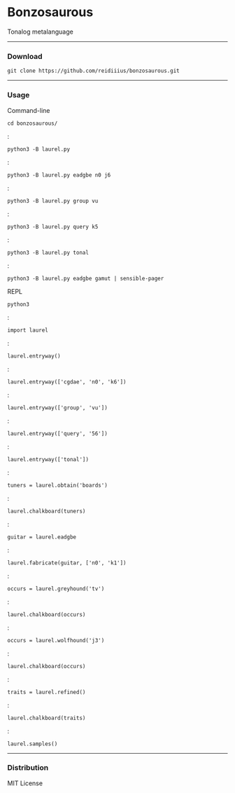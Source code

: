 # Bonzosaurous
Tonalog metalanguage

---

### Download

    git clone https://github.com/reidiiius/bonzosaurous.git

---

### Usage
Command-line

    cd bonzosaurous/

:

    python3 -B laurel.py

:

    python3 -B laurel.py eadgbe n0 j6

:

    python3 -B laurel.py group vu

:

    python3 -B laurel.py query k5

:

    python3 -B laurel.py tonal

:

    python3 -B laurel.py eadgbe gamut | sensible-pager

REPL

    python3

:

    import laurel

:

    laurel.entryway()

:

    laurel.entryway(['cgdae', 'n0', 'k6'])

:

    laurel.entryway(['group', 'vu'])

:

    laurel.entryway(['query', '56'])

:

    laurel.entryway(['tonal'])

:

    tuners = laurel.obtain('boards')

:

    laurel.chalkboard(tuners)

:

    guitar = laurel.eadgbe

:

    laurel.fabricate(guitar, ['n0', 'k1'])

:

    occurs = laurel.greyhound('tv')

:

    laurel.chalkboard(occurs)

:

    occurs = laurel.wolfhound('j3')

:

    laurel.chalkboard(occurs)

:

    traits = laurel.refined()

:

    laurel.chalkboard(traits)

:

    laurel.samples()

---

### Distribution
MIT License

